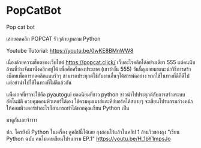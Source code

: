 # PopCatBot
Pop cat bot

เสกยอดคลิก POPCAT รัวๆด้วยงูหลาม Python 

Youtube Tutorial: https://youtu.be/0wKE8BMnWW8

เนื่องด้วยความฮ็อตของเว็บไซต์ https://popcat.click/ เว็บอะไรคลิกได้อย่างเดียว 555 แต่คนนับล้านที่ว่างจัดมานั่งคลิกอยู่ได้ เพื่อศักศรีของประเทศ (เขาว่างั้น 555) วันนี้ลุงเลยมาแนะนำวิธีการสร้างบ็อทเพื่อการกดคลิกแบบรัวๆ สามารถประยุกต์ใช้กับงานอื่นๆได้สารพัดอย่าง หากใช้ในทางที่ดีก็ดีไป แต่อย่านำไปใช้ในทางที่ไม่ดีแล้วกัน

แพ็คเกจที่เราจะใช้คือ pyautogui ยอดนิยมที่ชาว python ชาวนำไปประยุกต์กับการสร้างระบบอัตโนมัติ ควบคุมคอมพิวเตอร์ได้เอง ใช้ควมคุมเมาส์และคีย์บอร์ดได้สบายๆ จะเขียนโปรแกรมล่วงหน้าให้คอมพิวเตอร์ทำอะไรก็สามารถทำได้หากคุณเขียน Python เป็น

มาดูกันเลยจ้าาาา

ปล. ใครยังมี Python ในเครื่อง ดูคลิปนี้ได้เลย ลุงสอนไว้แล้วในคลิป 1 ล้านวิวของลุง "เรียน Python ฉบับ คนไม่เคยเขียนโปรแกรม EP.1" https://youtu.be/H_1bY1mpsJo

